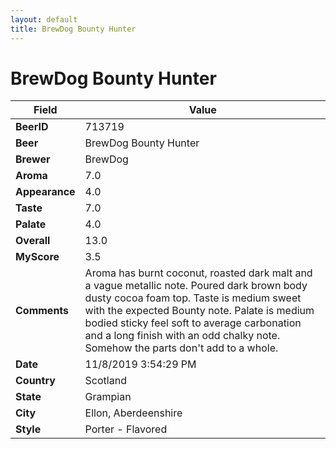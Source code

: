 ```yaml
---
layout: default
title: BrewDog Bounty Hunter
---
```


# BrewDog Bounty Hunter

| Field         | Value     |
|---------------|-----------|
| **BeerID** | 713719 |
| **Beer** | BrewDog Bounty Hunter |
| **Brewer** | BrewDog |
| **Aroma** | 7.0 |
| **Appearance** | 4.0 |
| **Taste** | 7.0 |
| **Palate** | 4.0 |
| **Overall** | 13.0 |
| **MyScore** | 3.5 |
| **Comments** | Aroma has burnt coconut, roasted dark malt and a vague metallic note. Poured dark brown body dusty cocoa foam top. Taste is medium sweet with the expected Bounty note. Palate is medium bodied sticky feel soft to average carbonation and a long finish with an odd chalky note. Somehow the parts don't add to a whole. |
| **Date** | 11/8/2019 3:54:29 PM |
| **Country** | Scotland |
| **State** | Grampian |
| **City** | Ellon, Aberdeenshire |
| **Style** | Porter - Flavored |

